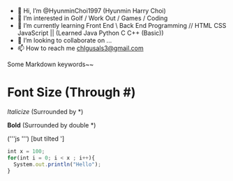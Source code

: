 - 👋 Hi, I’m @HyunminChoi1997 (Hyunmin Harry Choi)
- 👀 I’m interested in Golf / Work Out / Games / Coding
- 🌱 I’m currently learning Front End \ Back End Programming // HTML CSS JavaScript || (Learned Java Python C C++ (Basic))
- 💞️ I’m looking to collaborate on ...
- 📫 How to reach me chlgusals3@gmail.com


<!---
HyunminChoi1997/HyunminChoi1997 is a ✨ special ✨ repository because its `README.md` (this file) appears on your GitHub profile.
You can click the Preview link to take a look at your changes.
--->



Some Markdown keywords~~

# Font Size (Through #)

*Italicize* (Surrounded by *)

**Bold** (Surrounded by double *)


('''js ''') [but tilted ']
```js
int x = 100;
for(int i = 0; i < x ; i++){
  System.out.println("Hello");
}
```

